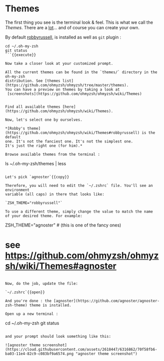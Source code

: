 # Themes

The first thing you see is the terminal look & feel. This is what we call the *Themes*.
There are a [lot](https://github.com/ohmyzsh/ohmyzsh/wiki/Themes)... and of course you
can create your own.

By default [robbyrussell](https://github.com/ohmyzsh/ohmyzsh/wiki/Themes#robbyrussell),
is installed as well as `git` plugin :

```
cd ~/.oh-my-zsh
git status
```{{execute}}

Now take a closer look at your customized prompt.

All the current themes can be found in the `themes/` directory in the oh-my-zsh
distribution. See [themes list](https://github.com/ohmyzsh/ohmyzsh/tree/master/themes).
You can have a preview on themes by taking a look at
 [screenshots](https://github.com/ohmyzsh/ohmyzsh/wiki/Themes)


Find all available themes [here](https://github.com/ohmyzsh/ohmyzsh/wiki/Themes).

Now, let's select one by ourselves.

*[Robby's theme](https://github.com/ohmyzsh/ohmyzsh/wiki/Themes#robbyrussell) is the default
one. It's not the fanciest one. It's not the simplest one. 
It's just the right one (for him).*

Browse available themes from the terminal :

```
ls  ~/.oh-my-zsh/themes | less
```{{execute}}

Let's pick `agnoster`{{copy}}

Therefore, you will need to edit the `~/.zshrc` file. You'll see an environment
variable (all caps) in there that looks like:

`ZSH_THEME="robbyrussell"`

To use a different theme, simply change the value to match the name
of your desired theme. For example:

```
ZSH_THEME="agnoster" # (this is one of the fancy ones)
# see https://github.com/ohmyzsh/ohmyzsh/wiki/Themes#agnoster
```

Now, do the job, update the file:

`~/.zshrc`{{open}}

And you're done : the [agnoster](https://github.com/agnoster/agnoster-zsh-theme) theme is installed.

Open up a new terminal :

```
cd ~/.oh-my-zsh
git status
```{{execute T2}}

and your prompt should look something like this:

![agnoster theme screenshot](https://cloud.githubusercontent.com/assets/2618447/6316862/70f58fb6-ba03-11e4-82c9-c083bf9a6574.png "agnoster theme screenshot")